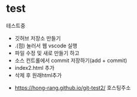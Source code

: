 # test

테스트중

- 깃허브 저장소 만들기
- .(점) 눌러서 웹 vscode 실행
- 파일 수정 및 새로 만들기 하고
- 소스 컨트롤에서 commit 저장하기(add + commit)
- index2.html 추가
- 삭제 후 원래html추가

* https://hong-rang.github.io/git-test2/ 호스팅주소
